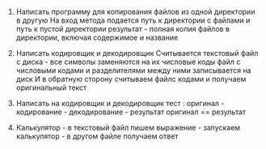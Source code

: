 1) Написать программу для копирования файлов из одной директории
   в другую
   На вход метода подается путь к директории с файлами и путь к пустой директории
   результат - полная копия файлов в директории, включая содержимое и название

2) Написать кодировщик и декодировщик
   Считывается текстовый файл с диска - все символы заменяются на их числовые коды
   файл с числовыми кодами и разделителями между ними записывается на диск
   И в обратную сторону считываем файлс кодами и получаем оригинальный текст

3) Написать на кодировщик и декодировщик тест : оригинал - кодирование - декодирование - результат
   оригинал == результат

4) Калькулятор - в текстовый файл пишем выражение - запускаем калькулятор - в другом файле получаем ответ
